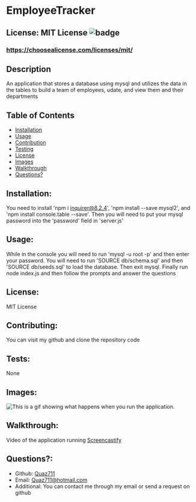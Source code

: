 # EmployeeTracker

  ## License: MIT License ![badge](https://img.shields.io/badge/license-MITLicense-orange)
  ###  https://choosealicense.com/licenses/mit/

  ## Description
  An application that stores a database using mysql and utilizes the data in the tables to build a team of employees, udate, and view them and their departments

  ## Table of Contents 
  - [Installation](#installation)
  - [Usage](#usage)
  - [Contribution](#contributing)
  - [Testing](#tests)
  - [License](#license)
  - [Images](#images)
  - [Walkthrough](#walkthrough)
  - [Questions?](#questions)
    
  ## Installation:
  You need to install 'npm i inquirer@8.2.4', 'npm install --save mysql2', and 'npm install console.table --save'. Then you will need to put your mysql password into the 'password' field in 'server.js'

  ## Usage:
  While in the console you will need to run 'mysql -u root -p' and then enter your password. You will need to run 'SOURCE db/schema.sql' and then 'SOURCE db/seeds.sql' to load the database. Then exit mysql. Finally run node index.js and then follow the prompts and answer the questions

  ## License:
  MIT License

  ## Contributing:
  You can visit my github and clone the repository code

  ## Tests:
  None
  
  ## Images:
  ![This is a gif showing what happens when you run the application.](./assets/images/Video.gif)

  ## Walkthrough:
  Video of the application running
  [Screencastify](https://drive.google.com/file/d/1cr3smSI6Fk9_d0zZmorHxUVmznWaCk2j/view)

  ## Questions?:
  - Github: [Quaz711](https://github.com/Quaz711)
  - Email: Quaz711@hotmail.com
  - Additional: You can contact me through my email or send a request on github